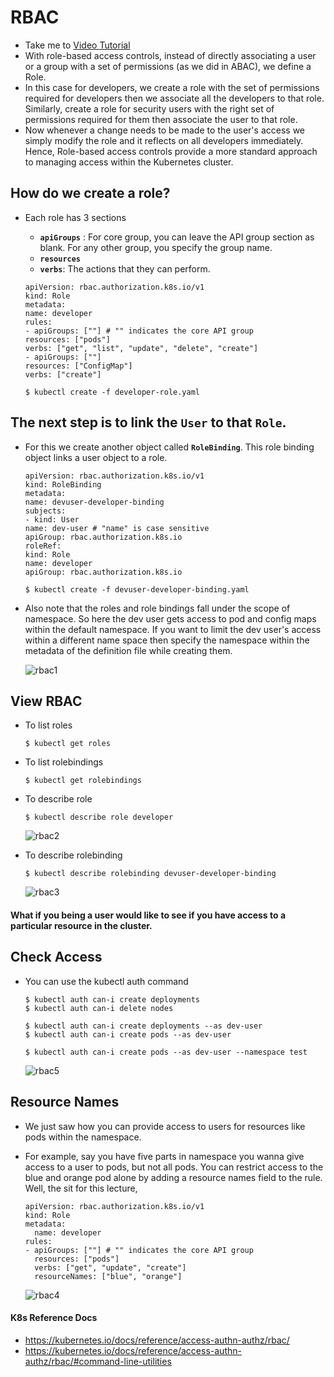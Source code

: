 # RBAC

- Take me to [Video Tutorial](https://kodekloud.com/topic/role-based-access-controls/)
- With role-based access controls, instead of directly associating a user or a group with a set of permissions (as we did in ABAC), we define a Role.
- In this case for developers, we create a role with the set of permissions required for developers then we associate all the developers to that role. Similarly, create a role for security users with the right set of permissions required for them then associate the user to that role.
- Now whenever a change needs to be made to the user's access we simply modify the role and it reflects on all developers immediately. Hence, Role-based access controls provide a more standard approach to managing access within the Kubernetes cluster.

## How do we create a role?

- Each role has 3 sections
  
  - **`apiGroups`** : For core group, you can leave the API group section as blank. For any other group, you specify the group name.
  - **`resources`**
  - **`verbs`**: The actions that they can perform.
  
  ```
  apiVersion: rbac.authorization.k8s.io/v1
  kind: Role
  metadata:
  name: developer
  rules:
  - apiGroups: [""] # "" indicates the core API group
  resources: ["pods"]
  verbs: ["get", "list", "update", "delete", "create"]
  - apiGroups: [""]
  resources: ["ConfigMap"]
  verbs: ["create"]
  ```
  
  ```
  $ kubectl create -f developer-role.yaml
  ```

## The next step is to link the **`User`** to that **`Role`**.

- For this we create another object called **`RoleBinding`**. This role binding object links a user object to a role.
  
  ```
  apiVersion: rbac.authorization.k8s.io/v1
  kind: RoleBinding
  metadata:
  name: devuser-developer-binding
  subjects:
  - kind: User
  name: dev-user # "name" is case sensitive
  apiGroup: rbac.authorization.k8s.io
  roleRef:
  kind: Role
  name: developer
  apiGroup: rbac.authorization.k8s.io
  ```
  
  ```
  $ kubectl create -f devuser-developer-binding.yaml
  ```
- Also note that the roles and role bindings fall under the scope of namespace. So here the dev user gets access to pod and config maps within the default namespace. If you want to limit the dev user's access within a different name space then specify the namespace within the metadata of the definition file while creating them.
  
  ![rbac1](../../images/rbac1.PNG)

## View RBAC

- To list roles
  
  ```
  $ kubectl get roles
  ```
- To list rolebindings
  
  ```
  $ kubectl get rolebindings
  ```
- To describe role
  
  ```
  $ kubectl describe role developer
  ```
  
  ![rbac2](../../images/rbac2.PNG)
- To describe rolebinding
  
  ```
  $ kubectl describe rolebinding devuser-developer-binding
  ```
  
  ![rbac3](../../images/rbac3.PNG)

#### What if you being a user would like to see if you have access to a particular resource in the cluster.

## Check Access

- You can use the kubectl auth command
  
  ```
  $ kubectl auth can-i create deployments
  $ kubectl auth can-i delete nodes
  ```
  
  ```
  $ kubectl auth can-i create deployments --as dev-user
  $ kubectl auth can-i create pods --as dev-user
  ```
  
  ```
  $ kubectl auth can-i create pods --as dev-user --namespace test
  ```
  
  ![rbac5](../../images/rbac5.PNG)

## Resource Names

- We just saw how you can provide access to users for resources like pods within the namespace.
- For example, say you have five parts in namespace you wanna give access to a user to pods, but not all pods. You can restrict access to the blue and orange pod alone by adding a resource names field to the rule. Well, the sit for this lecture,
  
  ```
  apiVersion: rbac.authorization.k8s.io/v1
  kind: Role
  metadata:
    name: developer
  rules:
  - apiGroups: [""] # "" indicates the core API group
    resources: ["pods"]
    verbs: ["get", "update", "create"]
    resourceNames: ["blue", "orange"]
  ```
  
  ![rbac4](../../images/rbac4.PNG)

#### K8s Reference Docs

- https://kubernetes.io/docs/reference/access-authn-authz/rbac/
- https://kubernetes.io/docs/reference/access-authn-authz/rbac/#command-line-utilities

